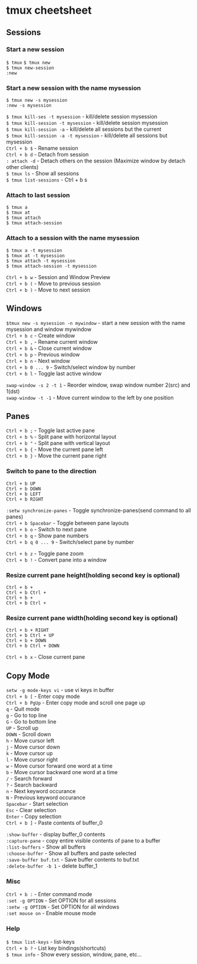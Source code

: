 # tmux cheetsheet
## Sessions
### Start a new session
`$ tmux` 
`$ tmux new`  
`$ tmux new-session`  
`:new`  

### Start a new session with the name mysession
`$ tmux new -s mysession`  
`:new -s mysession`  

`$ tmux kill-ses -t mysession` - kill/delete session mysession  
`$ tmux kill-session -t mysession` - kill/delete session mysession  
`$ tmux kill-session -a` - kill/delete all sessions but the current  
`$ tmux kill-session -a -t mysession` - kill/delete all sessions but mysession  
`Ctrl + b $` - Rename session  
`Ctrl + b d` - Detach from session  
`: attach -d` - Detach others on the session (Maximize window by detach other clients)  
`$ tmux ls` - Show all sessions  
`$ tmux list-sessions` - Ctrl + b s  

### Attach to last session
`$ tmux a`  
`$ tmux at`  
`$ tmux attach`  
`$ tmux attach-session`  

### Attach to a session with the name mysession
`$ tmux a -t mysession`  
`$ tmux at -t mysession`  
`$ tmux attach -t mysession`  
`$ tmux attach-session -t mysession`  

`Ctrl + b w` - Session and Window Preview    
`Ctrl + b (` - Move to previous session    
`Ctrl + b )` - Move to next session    

## Windows
`$tmux new -s mysession -n mywindow` - start a new session with the name mysession and window mywindow  
`Ctrl + b c` - Create window    
`Ctrl + b ,` - Rename current window    
`Ctrl + b &` - Close current window    
`Ctrl + b p` - Previous window    
`Ctrl + b n` - Next window    
`Ctrl + b 0 ... 9` - Switch/select window by number    
`Ctrl + b l` - Toggle last active window    

`swap-window -s 2 -t 1` - Reorder window, swap window number 2(src) and 1(dst)  
`swap-window -t -1` - Move current window to the left by one position  

## Panes
`Ctrl + b ;` - Toggle last active pane    
`Ctrl + b %` - Split pane with horizontal layout    
`Ctrl + b "` - Split pane with vertical layout    
`Ctrl + b {` - Move the current pane left    
`Ctrl + b }` - Move the current pane right    

### Switch to pane to the direction
`Ctrl + b UP`  
`Ctrl + b DOWN`  
`Ctrl + b LEFT`  
`Ctrl + b RIGHT`  

`:setw synchronize-panes` - Toggle synchronize-panes(send command to all panes)  
`Ctrl + b Spacebar` - Toggle between pane layouts    
`Ctrl + b o` - Switch to next pane    
`Ctrl + b q` - Show pane numbers    
`Ctrl + b q 0 ... 9` - Switch/select pane by number    

`Ctrl + b z` - Toggle pane zoom    
`Ctrl + b !` - Convert pane into a window    

### Resize current pane height(holding second key is optional)
`Ctrl + b +`  
`Ctrl + b Ctrl +`  
`Ctrl + b +`  
`Ctrl + b Ctrl +`  

### Resize current pane width(holding second key is optional)
`Ctrl + b + RIGHT`  
`Ctrl + b Ctrl + UP`  
`Ctrl + b + DOWN`  
`Ctrl + b Ctrl + DOWN`  

`Ctrl + b x` - Close current pane    

## Copy Mode
`setw -g mode-keys vi` - use vi keys in buffer  
`Ctrl + b [` - Enter copy mode    
`Ctrl + b PgUp` - Enter copy mode and scroll one page up    
`q` - Quit mode    
`g` - Go to top line    
`G` - Go to bottom line    
`UP` - Scroll up    
`DOWN` - Scroll down    
`h` - Move cursor left    
`j` - Move cursor down    
`k` - Move cursor up    
`l` - Move cursor right    
`w` - Move cursor forward one word at a time    
`b` - Move cursor backward one word at a time    
`/` - Search forward    
`?` - Search backward    
`n` - Next keyword occurance    
`N` - Previous keyword occurance    
`Spacebar` - Start selection    
`Esc` - Clear selection    
`Enter` - Copy selection    
`Ctrl + b ]` - Paste contents of buffer\_0    

`:show-buffer` - display buffer\_0 contents  
`:capture-pane` - copy entire visible contents of pane to a buffer  
`:list-buffers` - Show all buffers  
`:choose-buffer` - Show all buffers and paste selected  
`:save-buffer buf.txt` - Save buffer contents to buf.txt  
`:delete-buffer -b 1` - delete buffer\_1  

### Misc
`Ctrl + b :` - Enter command mode    
`:set -g OPTION` - Set OPTION for all sessions  
`:setw -g OPTION` - Set OPTION for all windows  
`:set mouse on` - Enable mouse mode    

### Help
`$ tmux list-keys` - list-keys   
`Ctrl + b ?` - List key bindings(shortcuts)    
`$ tmux info` - Show every session, window, pane, etc...    

